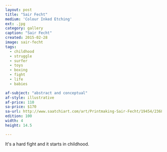 ```yaml
---
layout: post
title: "Sair Fecht"
medium: 'Colour Inked Etching'
ext: .jpg
category: gallery
caption: "Sair Fecht"
created: 2015-02-28
image: sair-fecht
tags:
  - childhood
  - struggle
  - surfer
  - toys
  - boxing
  - fight
  - life
  - babies

af-subject: "abstract and conceptual"
af-style: illustrative
af-price: 110
sa-price: $170
sa-url: http://www.saatchiart.com/art/Printmaking-Sair-Fecht/19454/2368230/view
edition: 100
width: 4
height: 14.5

---
```


It's a hard fight and it starts in childhood.
